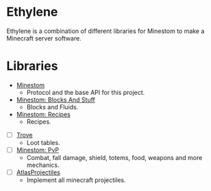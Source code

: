 # Ethylene

Ethylene is a combination of different libraries for Minestom to make a Minecraft server software.

# Libraries
- [Minestom](https://github.com/minestom/Minestom)
  - Protocol and the base API for this project.
- [Minestom: Blocks And Stuff](https://github.com/everbuild-org/blocks-and-stuff)
  - Blocks and Fluids.
- [Minestom: Recipes](https://github.com/TonimatasDEV/minestom-recipes)
  - Recipes.
- [ ] [Trove](https://github.com/GoldenStack/trove)
  - Loot tables.
- [ ] [Minestom: PvP](https://github.com/TogAr2/MinestomPvP)
  - Combat, fall damage, shield, totems, food, weapons and more mechanics.
- [ ] [AtlasProjectiles](https://github.com/AtlasEngineCa/AtlasProjectiles)
  - Implement all minecraft projectiles. 

